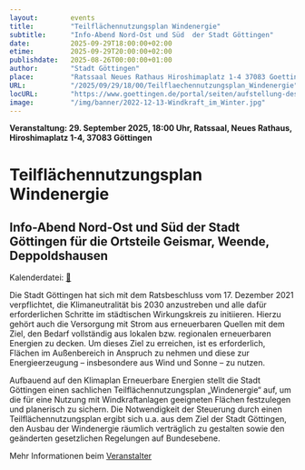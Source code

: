 ```yaml
---
layout:        events
title:         "Teilflächennutzungsplan Windenergie"
subtitle:      "Info-Abend Nord-Ost und Süd  der Stadt Göttingen"
date:          2025-09-29T18:00:00+02:00
etime:         2025-09-29T20:00:00+02:00
publishdate:   2025-08-26T00:00:00+01:00
author:        "Stadt Göttingen"
place:         "Ratssaal Neues Rathaus Hiroshimaplatz 1-4 37083 Goettingen"
URL:           "/2025/09/29/18/00/Teilflaechennutzungsplan_Windenergie"
locURL:        "https://www.goettingen.de/portal/seiten/aufstellung-des-sachlichen-teilflaechennutzungsplans-windenergie--900001126-25480.html"
image:         "/img/banner/2022-12-13-Windkraft_im_Winter.jpg"
---
```


**Veranstaltung: 29. September 2025, 18:00 Uhr, Ratssaal, Neues Rathaus, Hiroshimaplatz 1-4, 37083 Göttingen**

Teilflächennutzungsplan Windenergie
===========

Info-Abend Nord-Ost und Süd  der Stadt Göttingen für die Ortsteile Geismar, Weende, Deppoldshausen
-----------



Kalenderdatei: [📆](/ics/2025-09-29_18-00_teilflaechennutzungsplan_windenergie.ics)


Die Stadt Göttingen hat sich mit dem Ratsbeschluss vom 17. Dezember 2021 verpflichtet, die Klimaneutralität bis 2030 anzustreben und alle dafür erforderlichen Schritte im städtischen Wirkungskreis zu initiieren. Hierzu gehört auch die Versorgung mit Strom aus erneuerbaren Quellen mit dem Ziel, den Bedarf vollständig aus lokalen bzw. regionalen erneuerbaren Energien zu decken. Um dieses Ziel zu erreichen, ist es erforderlich, Flächen im Außenbereich in Anspruch zu nehmen und diese zur Energieerzeugung – insbesondere aus Wind und Sonne – zu nutzen.

Aufbauend auf den Klimaplan Erneuerbare Energien stellt die Stadt Göttingen einen sachlichen Teilflächennutzungsplan „Windenergie“ auf, um die für eine Nutzung mit Windkraftanlagen geeigneten Flächen festzulegen und planerisch zu sichern. Die Notwendigkeit der Steuerung durch einen Teilflächennutzungsplan ergibt sich u.a. aus dem Ziel der Stadt Göttingen, den Ausbau der Windenergie räumlich verträglich zu gestalten sowie den geänderten gesetzlichen Regelungen auf Bundesebene.


Mehr Informationen beim [Veranstalter](https://www.goettingen.de/portal/seiten/aufstellung-des-sachlichen-teilflaechennutzungsplans-windenergie--900001126-25480.html)
